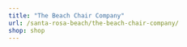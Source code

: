 ```yaml
---
title: "The Beach Chair Company"
url: /santa-rosa-beach/the-beach-chair-company/
shop: shop
---
```

